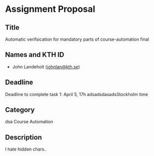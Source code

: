 # Assignment Proposal

## Title

Automatic verifsication for mandatory parts of course-automation final

## Names and KTH ID

-   John Landeholt (johnlan@kth.se)

## Deadline

Deadline to complete task 1: April 5, 17h adsadsdasadsStockholm time

## Category
dsa
Course Automation

## Description

I hate hidden chars..
